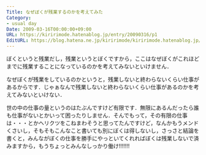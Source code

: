 ```yaml
---
Title: なぜぼくが残業するのかを考えてみた
Category:
- usual day
Date: 2009-03-16T00:00:00+09:00
URL: https://kiririmode.hatenablog.jp/entry/20090316/p1
EditURL: https://blog.hatena.ne.jp/kiririmode/kiririmode.hatenablog.jp/atom/entry/8454420450078213352
---
```



ぼくというと残業だし，残業というとぼくですから，ここはなぜぼくがこれほどまでに残業することになっているのかを考えてみないといけません．

なぜぼくが残業をしているのかというと，残業しないと終わらないくらい仕事があるからです．じゃぁなんで残業しないと終わらないくらい仕事があるのかを考えてみないといけない．

世の中の仕事の量というのはたぶんですけど有限です．無限にあるんだったら誰も仕事がないとかいって困ったりしません．そんでもって，その有限の仕事は・・・とかヘリクツをこねまわそうと思ってたんですけど，なんかもうメンドくさいし，そもそもこんなこと書いても別にぼくは得しないし，さっさと結論を書くと，みんながぼくの仕事を勝手にやっといてくれればぼくは残業しないで済みますから，もうちょっとみんなしっかり働け!!!!!!!
